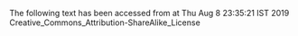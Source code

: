 The following text has been accessed from at Thu Aug 8 23:35:21 IST 2019
Creative_Commons_Attribution-ShareAlike_License
